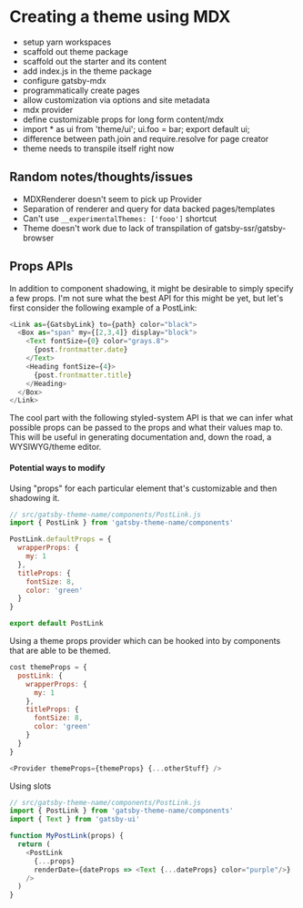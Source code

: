 # Creating a theme using MDX

- setup yarn workspaces
- scaffold out theme package
- scaffold out the starter and its content
- add index.js in the theme package
- configure gatsby-mdx
- programmatically create pages
- allow customization via options and site metadata
- mdx provider
- define customizable props for long form content/mdx
- import * as ui from 'theme/ui'; ui.foo = bar; export default ui;
- difference between path.join and require.resolve for page creator
- theme needs to transpile itself right now

## Random notes/thoughts/issues

- MDXRenderer doesn't seem to pick up Provider
- Separation of renderer and query for data backed pages/templates
- Can't use `__experimentalThemes: ['fooo']` shortcut
- Theme doesn't work due to lack of transpilation of gatsby-ssr/gatsby-browser

## Props APIs

In addition to component shadowing, it might be desirable to simply specify a few props.
I'm not sure what the best API for this might be yet, but let's first consider the following example of a PostLink:

```js
<Link as={GatsbyLink} to={path} color="black">
  <Box as="span" my={[2,3,4]} display="block">
    <Text fontSize={0} color="grays.8">
      {post.frontmatter.date}
    </Text>
    <Heading fontSize={4}>
      {post.frontmatter.title}
    </Heading>
  </Box>
</Link>
```

The cool part with the following styled-system API is that we can infer what possible props can be passed to the props and what their values map to.
This will be useful in generating documentation and, down the road, a WYSIWYG/theme editor.

#### Potential ways to modify

Using "props" for each particular element that's customizable and then shadowing it.

```js
// src/gatsby-theme-name/components/PostLink.js
import { PostLink } from 'gatsby-theme-name/components'

PostLink.defaultProps = {
  wrapperProps: {
    my: 1
  },
  titleProps: {
    fontSize: 8,
    color: 'green'
  }
}

export default PostLink
```

Using a theme props provider which can be hooked into by components that are able to be themed.

```js
cost themeProps = {
  postLink: {
    wrapperProps: {
      my: 1
    },
    titleProps: {
      fontSize: 8,
      color: 'green'
    }
  }
}

<Provider themeProps={themeProps} {...otherStuff} />
```

Using slots

```js
// src/gatsby-theme-name/components/PostLink.js
import { PostLink } from 'gatsby-theme-name/components'
import { Text } from 'gatsby-ui'

function MyPostLink(props) {
  return (
    <PostLink
      {...props}
      renderDate={dateProps => <Text {...dateProps} color="purple"/>}
    />
  )
}
```
